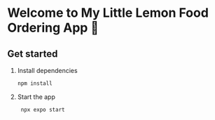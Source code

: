 # Welcome to My Little Lemon Food Ordering App 👋

## Get started

1. Install dependencies

   ```bash
   npm install
   ```

2. Start the app

   ```bash
    npx expo start
   ```

